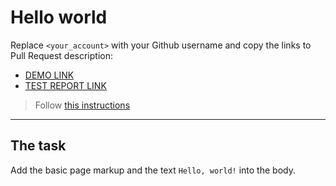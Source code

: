 # Hello world
Replace `<your_account>` with your Github username and copy the links to Pull Request description:
- [DEMO LINK](https://OleksandrHnelytskyi.github.io/layout_hello-world/)
- [TEST REPORT LINK](https://OleksandrHnelytskyi.github.io/layout_hello-world/report/html_report/)

> Follow [this instructions](https://mate-academy.github.io/layout_task-guideline/#how-to-solve-the-layout-tasks-on-github)
___

## The task 
Add the basic page markup and the text `Hello, world!` into the body.
